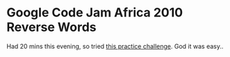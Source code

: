 Google Code Jam Africa 2010 Reverse Words
=============================

Had 20 mins this evening, so tried [this practice challenge](http://code.google.com/codejam/contest/351101/dashboard#s=p1). God it was easy..
